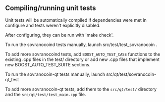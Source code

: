 Compiling/running unit tests
------------------------------------

Unit tests will be automatically compiled if dependencies were met in configure
and tests weren't explicitly disabled.

After configuring, they can be run with 'make check'.

To run the sovranocoind tests manually, launch src/test/test_sovranocoin .

To add more sovranocoind tests, add `BOOST_AUTO_TEST_CASE` functions to the existing
.cpp files in the test/ directory or add new .cpp files that
implement new BOOST_AUTO_TEST_SUITE sections.

To run the sovranocoin-qt tests manually, launch src/qt/test/sovranocoin-qt_test

To add more sovranocoin-qt tests, add them to the `src/qt/test/` directory and
the `src/qt/test/test_main.cpp` file.
